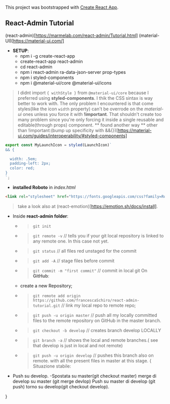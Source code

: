 This project was bootstrapped with [Create React App](https://github.com/facebook/create-react-app).

## React-Admin Tutorial
(react-admin)[https://marmelab.com/react-admin/Tutorial.html]
(material-UI)[https://material-ui.com/]

- **SETUP**: 
    - npm i -g create-react-app
    - create-react-app react-admin
    - cd react-admin
    - npm i react-admin ra-data-json-server prop-types
    - npm i styled-components
    - npm i @material-ui/core @material-ui/icons 

> I didnt import `{ withStyle }` from `@material-ui/core` because I preferred using **styled-components**. I thik the CSS sintax is way better to work with. The only problem I encountered is that come styles(like the icon `width` property) can't be overrode on the *material-ui* ones unless you force it with **!important**. That shouldn't create too many problem since you're only forcing it inside a single reusable and editable(through props) component.
** found another way ** other than !important:(bump up specificity with &&{})[https://material-ui.com/guides/interoperability/#styled-components]
```javascript
export const MyLaunchIcon = styled(LaunchIcon)`
&& {

  width: .5em;
  padding-left: 2px;
  color: red;
}
`;
```

- **installed Roboto** in *index.html*
```html
<link rel="stylesheet" href="https://fonts.googleapis.com/css?family=Roboto:300,400,500">
```

 > take a look also at (react-emotion)[https://emotion.sh/docs/install].

- Inside **react-admin folder**: 
  - > `git init`
  - > `git remote -v` // tells you if your git local repository is linked to any remote one. In this case not yet.
  - > `git status` // all files red unstaged for the commit
  - > `git add -A` // stage files before commit
  - > `git commit -m "first commit"` // commit in local git
On **GitHub**: 
  - create a new Repository;
  - > `git remote add origin https://github.com/francescaSchiro/react-admin-tutorial.git` // link my local repo to remote repo;
  - > `git push -u origin master` // push all my locally committed files to the remote repository on GitHub in the master branch.
  - > `git checkout -b develop` // creates branch develop LOCALLY
  - > `git branch -a` // shows the local and remote branches.( see that develop is just in local and not remote) 
  - > `git push -u origin develop` // pushes this branch also on remote. with all the present files in master at this stage.
{ Situazione stabile:

- Push su develop.
-Spostata su master(git checkout master)
merge di develop su master (git merge devlop)
Push su master di develop (git push)
torno su develop(git checkout develop).

}

  


